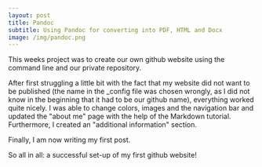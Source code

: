 ```yaml
---
layout: post
title: Pandoc
subtitle: Using Pandoc for converting into PDF, HTML and Docx
image: /img/pandoc.png
---
```


This weeks project was to create our own github website using the command line and our private repository. 

After first struggling a little bit with the fact that my website did not want to be published (the name in the _config file was chosen wrongly, as I did not know in the beginning that it had to be our github name), everything worked quite nicely. I was able to change colors, images and the navigation bar and updated the "about me" page with the help of the Markdown tutorial. Furthermore, I created an "additional information" section. 

Finally, I am now writing my first post.

So all in all: a successful set-up of my first github website!
